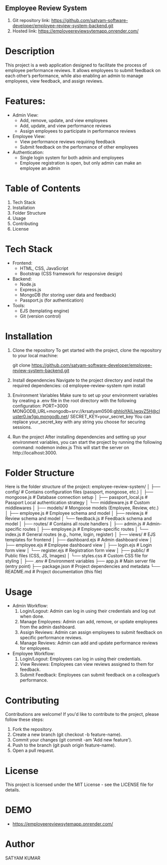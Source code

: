 ## Employee Review System

1. Git repository link: https://github.com/satyam-software-developer/employee-review-system-backend.git
2. Hosted link: https://employeereviewsytemapp.onrender.com/

# Description

This project is a web application designed to facilitate the process of employee performance reviews. It allows employees to submit feedback on each other’s performance, while also enabling an admin to manage employees, view feedback, and assign reviews.

# Features:

- Admin View:
  - Add, remove, update, and view employees
  - Add, update, and view performance reviews
  - Assign employees to participate in performance reviews
- Employee View:
  - View performance reviews requiring feedback
  - Submit feedback on the performance of other employees
- Authentication:
  - Single login system for both admin and employees
  - Employee registration is open, but only admin can make an employee an admin

# Table of Contents

1.  Tech Stack
2.  Installation
3.  Folder Structure
4.  Usage
5.  Contributing
6.  License

# Tech Stack

- Frontend:
  - HTML, CSS, JavaScript
  - Bootstrap (CSS framework for responsive design)
- Backend:
  - Node.js
  - Express.js
  - MongoDB (for storing user data and feedback)
  - Passport.js (for authentication)
- Tools:
  - EJS (templating engine)
  - Git (version control)

# Installation

1. Clone the repository
   To get started with the project, clone the repository to your local machine:

   git clone https://github.com/satyam-software-developer/employee-review-system-backend.git

2. Install dependencies
   Navigate to the project directory and install the required dependencies:
   cd employee-review-system
   npm install
3. Environment Variables
   Make sure to set up your environment variables by creating a .env file in the root directory with the following configuration:
   PORT=3000
   MONGODB_URL=mongodb+srv://krsatyam0506:ghhloYAlLIwqyZ5H@cluster0.iw1gp.mongodb.net/
   SECRET_KEY=your_secret_key
   You can replace your_secret_key with any string you choose for securing sessions.
4. Run the project
   After installing dependencies and setting up your environment variables, you can start the project by running the following command:
   nodemon index.js
   This will start the server on http://localhost:3000.

# Folder Structure

Here is the folder structure of the project:
employee-review-system/
│
├── config/ # Contains configuration files (passport, mongoose, etc.)
│ ├── mongoose.js # Database connection setup
│ ├── passport_local.js # Passport Local authentication strategy
│ └── middleware.js # Custom middlewares
│
├── models/ # Mongoose models (Employee, Review, etc.)
│ ├── employee.js # Employee schema and model
│ ├── review.js # Review schema and model
│ └── feedback.js # Feedback schema and model
│
├── routes/ # Contains all route handlers
│ ├── admin.js # Admin-specific routes
│ ├── employee.js # Employee-specific routes
│ └── index.js # General routes (e.g., home, login, register)
│
├── views/ # EJS templates for frontend
│ ├── dashboard.ejs # Admin dashboard view
│ ├── employee.ejs # Employee dashboard view
│ ├── login.ejs # Login form view
│ └── register.ejs # Registration form view
│
├── public/ # Public files (CSS, JS, Images)
│ └── styles.css # Custom CSS file for styling
│
├── .env # Environment variables
├── app.js # Main server file (entry point)
├── package.json # Project dependencies and metadata
└── README.md # Project documentation (this file)

# Usage

- Admin Workflow:
  1. Login/Logout: Admin can log in using their credentials and log out when done.
  2. Manage Employees: Admin can add, remove, or update employees from the admin dashboard.
  3. Assign Reviews: Admin can assign employees to submit feedback on specific performance reviews.
  4. Manage Reviews: Admin can add and update performance reviews for employees.
- Employee Workflow:
  1. Login/Logout: Employees can log in using their credentials.
  2. View Reviews: Employees can view reviews assigned to them for feedback.
  3. Submit Feedback: Employees can submit feedback on a colleague’s performance.

# Contributing

Contributions are welcome! If you'd like to contribute to the project, please follow these steps:

1.  Fork the repository.
2.  Create a new branch (git checkout -b feature-name).
3.  Commit your changes (git commit -am 'Add new feature').
4.  Push to the branch (git push origin feature-name).
5.  Open a pull request.

# License

This project is licensed under the MIT License - see the LICENSE file for details.

# DEMO

- https://employeereviewsytemapp.onrender.com/

# Author

SATYAM KUMAR
